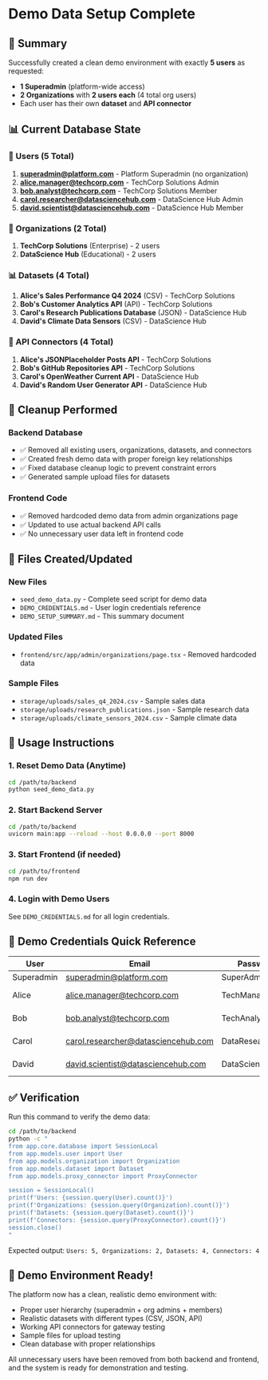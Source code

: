 # Demo Data Setup Complete

## 🎯 Summary

Successfully created a clean demo environment with exactly **5 users** as requested:

- **1 Superadmin** (platform-wide access)
- **2 Organizations** with **2 users each** (4 total org users)
- Each user has their own **dataset** and **API connector**

## 📊 Current Database State

### 👥 Users (5 Total)
1. **superadmin@platform.com** - Platform Superadmin (no organization)
2. **alice.manager@techcorp.com** - TechCorp Solutions Admin
3. **bob.analyst@techcorp.com** - TechCorp Solutions Member  
4. **carol.researcher@datasciencehub.com** - DataScience Hub Admin
5. **david.scientist@datasciencehub.com** - DataScience Hub Member

### 🏢 Organizations (2 Total)
1. **TechCorp Solutions** (Enterprise) - 2 users
2. **DataScience Hub** (Educational) - 2 users

### 📊 Datasets (4 Total)
1. **Alice's Sales Performance Q4 2024** (CSV) - TechCorp Solutions
2. **Bob's Customer Analytics API** (API) - TechCorp Solutions
3. **Carol's Research Publications Database** (JSON) - DataScience Hub
4. **David's Climate Data Sensors** (CSV) - DataScience Hub

### 🔗 API Connectors (4 Total)
1. **Alice's JSONPlaceholder Posts API** - TechCorp Solutions
2. **Bob's GitHub Repositories API** - TechCorp Solutions
3. **Carol's OpenWeather Current API** - DataScience Hub
4. **David's Random User Generator API** - DataScience Hub

## 🧹 Cleanup Performed

### Backend Database
- ✅ Removed all existing users, organizations, datasets, and connectors
- ✅ Created fresh demo data with proper foreign key relationships
- ✅ Fixed database cleanup logic to prevent constraint errors
- ✅ Generated sample upload files for datasets

### Frontend Code
- ✅ Removed hardcoded demo data from admin organizations page
- ✅ Updated to use actual backend API calls
- ✅ No unnecessary user data left in frontend code

## 📁 Files Created/Updated

### New Files
- `seed_demo_data.py` - Complete seed script for demo data
- `DEMO_CREDENTIALS.md` - User login credentials reference
- `DEMO_SETUP_SUMMARY.md` - This summary document

### Updated Files
- `frontend/src/app/admin/organizations/page.tsx` - Removed hardcoded data

### Sample Files
- `storage/uploads/sales_q4_2024.csv` - Sample sales data
- `storage/uploads/research_publications.json` - Sample research data  
- `storage/uploads/climate_sensors_2024.csv` - Sample climate data

## 🚀 Usage Instructions

### 1. Reset Demo Data (Anytime)
```bash
cd /path/to/backend
python seed_demo_data.py
```

### 2. Start Backend Server
```bash
cd /path/to/backend
uvicorn main:app --reload --host 0.0.0.0 --port 8000
```

### 3. Start Frontend (if needed)
```bash
cd /path/to/frontend
npm run dev
```

### 4. Login with Demo Users
See `DEMO_CREDENTIALS.md` for all login credentials.

## 🔐 Demo Credentials Quick Reference

| User | Email | Password | Role | Organization |
|------|-------|----------|------|--------------|
| Superadmin | superadmin@platform.com | SuperAdmin123! | Admin | None |
| Alice | alice.manager@techcorp.com | TechManager123! | Admin | TechCorp Solutions |
| Bob | bob.analyst@techcorp.com | TechAnalyst123! | Member | TechCorp Solutions |
| Carol | carol.researcher@datasciencehub.com | DataResearch123! | Admin | DataScience Hub |
| David | david.scientist@datasciencehub.com | DataScience123! | Member | DataScience Hub |

## ✅ Verification

Run this command to verify the demo data:
```bash
cd /path/to/backend
python -c "
from app.core.database import SessionLocal
from app.models.user import User
from app.models.organization import Organization
from app.models.dataset import Dataset
from app.models.proxy_connector import ProxyConnector

session = SessionLocal()
print(f'Users: {session.query(User).count()}')
print(f'Organizations: {session.query(Organization).count()}')
print(f'Datasets: {session.query(Dataset).count()}')
print(f'Connectors: {session.query(ProxyConnector).count()}')
session.close()
"
```

Expected output: `Users: 5, Organizations: 2, Datasets: 4, Connectors: 4`

## 🎉 Demo Environment Ready!

The platform now has a clean, realistic demo environment with:
- Proper user hierarchy (superadmin + org admins + members)
- Realistic datasets with different types (CSV, JSON, API)
- Working API connectors for gateway testing
- Sample files for upload testing
- Clean database with proper relationships

All unnecessary users have been removed from both backend and frontend, and the system is ready for demonstration and testing.